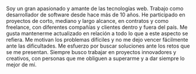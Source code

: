 
Soy un gran apasionado y amante de las tecnologías web. Trabajo como desarrollador de software desde hace más de 10 años. He participado en proyectos de corto, mediano y largo alcance, en contratos y como freelance, con diferentes compañías y clientes dentro y fuera del país. Me gusta mantenerme actualizado en relación a todo lo que a este aspecto se refiera. Me motivan los problemas difíciles y no me dejo vencer fácilmente ante las dificultades. Me esfuerzo por buscar soluciones ante los retos que se me presentan. Siempre busco trabajar en proyectos innovadores y creativos, con personas que me obliguen a superarme y a dar siempre lo mejor de mí.
